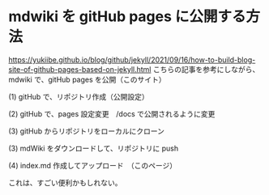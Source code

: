 # mdwiki を gitHub pages に公開する方法

https://yukiibe.github.io/blog/github/jekyll/2021/09/16/how-to-build-blog-site-of-github-pages-based-on-jekyll.html
こちらの記事を参考にしながら、mdwiki で、gitHub pages を公開（このサイト）

(1) gitHub で、リポジトリ作成（公開設定）


(2) gitHub で、pages 設定変更　/docs で公開されるように変更


(3) gitHub からリポジトリをローカルにクローン


(3) mdWiki をダウンロードして、リポジトリに push


(4) index.md 作成してアップロード　（このページ）

これは、すごい便利かもしれない。


